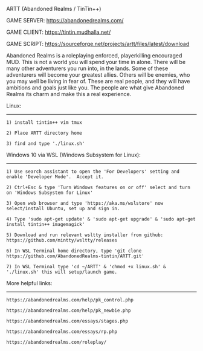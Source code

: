 ARTT (Abandoned Realms / TinTin++)

GAME SERVER: https://abandonedrealms.com/

GAME CLIENT: https://tintin.mudhalla.net/

GAME SCRIPT: https://sourceforge.net/projects/artt/files/latest/download

Abandoned Realms is a roleplaying enforced, playerkilling encouraged
MUD.  This is not a world you will spend your time in alone.  There
will be many other adventurers you run into, in the lands.  Some of
these adventurers will become your greatest allies.  Others will be
enemies, who you may well be living in fear of.  These are real people,
and they will have ambitions and goals just like you.  The people are
what give Abandoned Realms its charm and make this a real experience.

Linux:
******

    1) install tintin++ vim tmux

    2) Place ARTT directory home

    3) find and type './linux.sh'

Windows 10 via WSL (Windows Subsystem for Linux):
*************************************************

    1) Use search assistant to open the 'For Developers' setting and enable 'Developer Mode'.  Accept it.

    2) Ctrl+Esc & type 'Turn Windows features on or off' select and turn on 'Windows Subsystem for Linux'

    3) Open web browser and type 'https://aka.ms/wslstore' now select/install Ubuntu, set up and sign in.

    4) Type 'sudo apt-get update' & 'sudo apt-get upgrade' & 'sudo apt-get install tintin++ imagemagick'

    5) Download and run relevant wsltty installer from github: https://github.com/mintty/wsltty/releases

    6) In WSL Terminal home directory, type 'git clone https://github.com/AbandonedRealms-tintin/ARTT.git'

    7) In WSL Terminal type 'cd ~/ARTT' & 'chmod +x linux.sh' & './linux.sh' this will setup/launch game.

More helpful links:
*******************

    https://abandonedrealms.com/help/pk_control.php

    https://abandonedrealms.com/help/pk_newbie.php

    https://abandonedrealms.com/essays/stages.php

    https://abandonedrealms.com/essays/rp.php

    https://abandonedrealms.com/roleplay/
